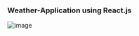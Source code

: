 ### Weather-Application using React.js
![image](https://github.com/user-attachments/assets/72120a36-bd6b-4956-b639-854b22002c4a)
